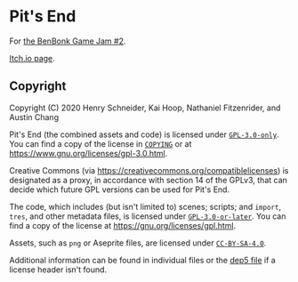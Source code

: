 <!--
  ~ SPDX-FileCopyrightText: 2020 Henry Schneider, Kai Hoop, Nathaniel Fitzenrider, and Austin Chang
  ~
  ~ SPDX-License-Identifier: FSFAP
 -->

# Pit's End

For [the BenBonk Game Jam #2](https://itch.io/jam/benbonk-game-jam-2).

[Itch.io page](https://daatguy.itch.io/pits-end).

## Copyright

Copyright (C) 2020 Henry Schneider, Kai Hoop, Nathaniel Fitzenrider, and Austin Chang

Pit's End (the combined assets and code) is licensed under [`GPL-3.0-only`].
You can find a copy of the license in [`COPYING`](COPYING) or
at <https://www.gnu.org/licenses/gpl-3.0.html>.

Creative Commons (via <https://creativecommons.org/compatiblelicenses>)
is designated as a proxy, in accordance with section 14 of the GPLv3,
that can decide which future GPL versions can be used for Pit's End.

[section 14]: https://www.gnu.org/licenses/gpl-3.0.html#section14 "If the Program specifies that a proxy can decide which future versions of the GNU General Public License can be used, that proxy's public statement of acceptance of a version permanently authorizes you to choose that version for the Program."

The code, which includes (but isn't limited to) scenes; scripts; and `import`,
`tres`, and other metadata files, is licensed under [`GPL-3.0-or-later`].
You can find a copy of the license at <https://gnu.org/licenses/gpl.html>.

Assets, such as `png` or Aseprite files, are licensed under [`CC-BY-SA-4.0`].

Additional information can be found in individual files
or the [dep5 file](.reuse/dep5) if a license header isn't found.

[`GPL-3.0-only`]: https://spdx.org/licenses/GPL-3.0-only.html "GNU General Public License v3.0 only"
[`GPL-3.0-or-later`]: https://spdx.org/licenses/GPL-3.0-or-later.html "GNU General Public License v3.0 or later"
[`CC-BY-SA-4.0`]: https://spdx.org/licenses/CC-BY-SA-4.0.html "Creative Commons Attribution-ShareAlike 4.0 International"
